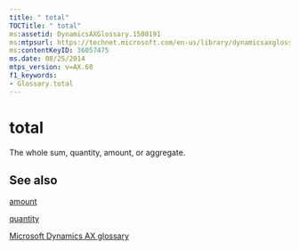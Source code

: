 ```yaml
---
title: " total"
TOCTitle: " total"
ms:assetid: DynamicsAXGlossary.1500191
ms:mtpsurl: https://technet.microsoft.com/en-us/library/dynamicsaxglossary.1500191(v=AX.60)
ms:contentKeyID: 36057475
ms.date: 08/25/2014
mtps_version: v=AX.60
f1_keywords:
- Glossary.total
---
```


# total

The whole sum, quantity, amount, or aggregate.

## See also

[amount](amount.md)

[quantity](quantity.md)

[Microsoft Dynamics AX glossary](glossary/microsoft-dynamics-ax-glossary.md)

  


